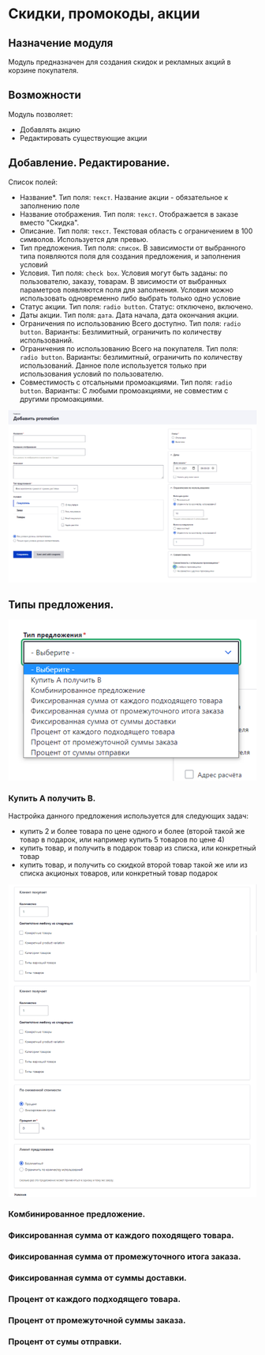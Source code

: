 # Скидки, промокоды, акции
## Назначение модуля
Модуль предназначен для создания скидок и рекламных акций в корзине покупателя.

## Возможности
Модуль позволяет:
- Добавлять акцию
- Редактировать существующие акции

## Добавление. Редактирование.
Список полей:
- Название*. Тип поля: `текст`. Название акции - обязательное к заполнению поле
- Название отображения. Тип поля: `текст`. Отображается в заказе вместо "Скидка".
- Описание. Тип поля: `текст`. Текстовая область с ограничением в 100 символов. Используется для превью.
- Тип предложения. Тип поля: `список`. В зависимости от выбранного типа появляются поля для создания предложения, и заполнения условий
- Условия. Тип поля: `check box`. Условия могут быть заданы: по пользователю, заказу, товарам. В звисимости от выбранных параметров появляются поля для заполнения. Условия можно использовать одновременно либо выбрать только одно условие
- Статус акции. Тип поля: `radio button`. Статус: отключено, включено.
- Даты акции. Тип поля: `дата`. Дата начала, дата окончания акции.
- Ограничения по использованию Всего доступно. Тип поля: `radio button`. Варианты: Безлимитный, ограничить по количеству использований.
- Ограничения по использованию Всего на покупателя. Тип поля: `radio button`. Варианты: безлимитный, ограничить по количеству использований. Данное поле используется только при использования условий по пользователю.
- Совместимость с отсальными промоакциями. Тип поля: `radio button`. Варианты: С любыми промоакциями, не совместим с другими промоакциями.

<img src="https://github.com/synapse-studio/helper/blob/master/tz/promotion/promotion_add.png">

## Типы предложения.
<img src="https://github.com/synapse-studio/helper/blob/master/tz/promotion/type_promotion.png">

### Купить A получить B.
Настройка данного предложения используется для следующих задач:
- купить 2 и более товара по цене одного и более (второй такой же товар в подарок, или например купить 5 товаров по цене 4)
- купить товар, и получить в подарок товар из списка, или конкретный товар
- купить товар, и получить со скидкой второй товар такой же или из списка акционых товаров, или конкретный товар подарок
<img src="https://github.com/synapse-studio/helper/blob/master/tz/promotion/promotion_Buy_A_get_B.png">



### Комбинированное предложение.
### Фиксированная сумма от каждого походящего товара.
### Фиксированная сумма от промежуточного итога заказа.
### Фиксированная сумма от суммы доставки.
### Процент от каждого подходящего товара.
### Процент от промежуточной суммы заказа.
### Процент от сумы отправки.
